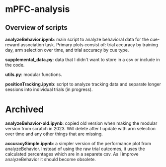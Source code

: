 # mPFC-analysis

## Overview of scripts
**analyzeBehavior.ipynb**: main script to analyze behavioral data for the cue-reward association task. Primary plots consist of: trial accuracy by training day, arm selection over time, and trial accuracy by cue type.

**supplemental_data.py**: data that I didn't want to store in a csv or include in the code.

**utils.py**: modular functions.

**positionTracking.ipynb**: script to analyze tracking data and separate longer sessions into individual trials (in progress).

# Archived
**analyzeBehavior-old.ipynb**: copied old version when making the modular version from scratch in 2023. Will delete after I update with arm selection over time and any other things that are missing.

**accuracySimple.ipynb**: a simpler version of the performance plot from analyzeBehavior. Instead of using the raw trial outcomes, it uses the calculated percentages which are in a separete csv. As I improve analyzeBehavior it should become obsolete.
